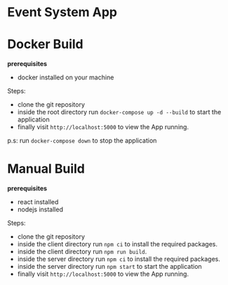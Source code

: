 # Event System App

# Docker Build

**prerequisites**

- docker installed on your machine

Steps:

- clone the git repository
- inside the root directory run `docker-compose up -d --build` to start the application
- finally visit `http://localhost:5000` to view the App running.

p.s: run `docker-compose down` to stop the application

# Manual Build

**prerequisites**

- react installed
- nodejs installed

Steps:

- clone the git repository
- inside the client directory run `npm ci` to install the required packages.
- inside the client directory run `npm run build`.
- inside the server directory run `npm ci` to install the required packages.
- inside the server directory run `npm start` to start the application
- finally visit `http://localhost:5000` to view the App running.
